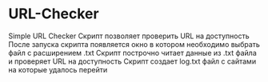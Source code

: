 # URL-Checker
Simple URL Checker
Скрипт позволяет проверить URL на доступность
После запуска скрипта появляется окно в котором
необходимо выбрать файл с расширением .txt
Скрипт построчно читает данные из .txt файла и проверяет URL на доступность
Скрипт создает log.txt файл с сайтами на которые удалось перейти
